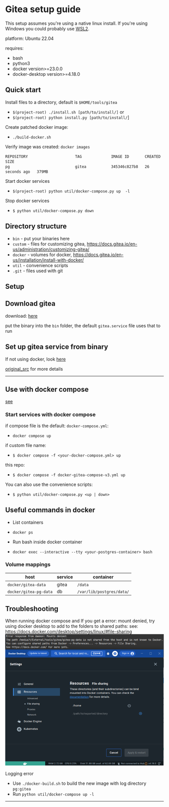# Gitea setup guide

This setup assumes you're using a native linux install. If you're using Windows you could probably use [WSL2](https://learn.microsoft.com/en-us/windows/wsl/install).

platform: Ubuntu 22.04

requires:
- bash
- python3
- docker version>=23.0.0
- docker-desktop version>=4.18.0

## Quick start

Install files to a directory, default is `$HOME/tools/gitea` 
- `$(project-root) ./install.sh [path/to/install/]` or
- `$(project-root) python install.py [path/to/install/`]

Create patched docker image:
- `./build-docker.sh`

Verify image was created: `docker images`
```
REPOSITORY                     TAG             IMAGE ID       CREATED          SIZE
pg                             gitea           345346c827b8   26 seconds ago   379MB

```


Start docker services
- `$(project-root) python util/docker-compose.py up  -l`

Stop docker services
- `$ python util/docker-compose.py down`


## Directory structure
- `bin` - put your binaries here
- `custom` - files for customizing gitea, https://docs.gitea.io/en-us/administration/customizing-gitea/
- `docker` - volumes for docker, https://docs.gitea.io/en-us/installation/install-with-docker/
- `util` - convenience scripts
- `.git` - files used with git



## Setup

## Download gitea
download: [here](https://docs.gitea.io/en-us/installation/install-from-binary/)

put the binary into the `bin` folder, the default `gitea.service` file uses that to run

## Set up gitea service from binary

If not using docker, 
look [here](./setup-gitea-service.md)

[original_src](https://docs.gitea.io/en-us/installation/install-from-binary/) for more details

---

## Use with docker compose
[see](https://docs.gitea.io/en-us/installation/install-with-docker/)

### Start services with docker compose

if compose file is the default: `docker-compose.yml`:
- `docker compose up`

if custom file name:
- `$ docker compose -f <your-docker-compose.yml> up`

this repo:
- `$ docker compose -f docker-gitea-compose-v3.yml up` 

You can also use the convenience scripts:
- `$ python util/docker-compose.py <up | down>`



## Useful commands in docker

- List containers
- `docker ps`

- Run bash inside docker container
- `docker exec --interactive --tty <your-postgres-container> bash`

### Volume mappings

| host | service | container |
| --- | --- | --- |
|`docker/gitea-data`| gitea | `/data` |
|`docker/gitea-pg-data`| db | `/var/lib/postgres/data/`|

## Troubleshooting

When running docker compose and 
If you get a error: mount denied, try using docker desktop to add to the folders to shared paths:
see: https://docs.docker.com/desktop/settings/linux/#file-sharing
![error-mount-denied](content/error-mount-denied-00.png)

Logging error
- Use `./docker-build.sh` to build the new image with log directory `pg:gitea`
- Run `python util/docker-compose up -l`

---